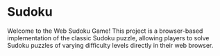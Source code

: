 # Sudoku

Welcome to the Web Sudoku Game! This project is a browser-based implementation of the classic Sudoku puzzle, allowing players to solve Sudoku puzzles of varying difficulty levels directly in their web browser.
